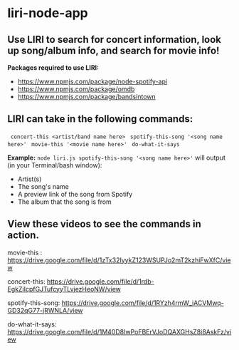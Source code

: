 # liri-node-app

## Use LIRI to search for concert information, look up song/album info, and search for movie info!

**Packages required to use LIRI:**
- https://www.npmjs.com/package/node-spotify-api
- https://www.npmjs.com/package/omdb
- https://www.npmjs.com/package/bandsintown

## LIRI can take in the following commands:
` concert-this <artist/band name here>`
` spotify-this-song '<song name here>'`
` movie-this '<movie name here>'`
` do-what-it-says`


**Example:** `node liri.js spotify-this-song '<song name here>'` will output (in your Terminal/bash window):
* Artist(s)
* The song's name
* A preview link of the song from Spotify
* The album that the song is from
  
## View these videos to see the commands in action.
movie-this : https://drive.google.com/file/d/1zTx32IyykZ123WSUPJo2mT2kzhiFwXfC/view

concert-this: https://drive.google.com/file/d/1rdb-EgkZiIcpfGJTufcyyTLvjezHeoNW/view

spotify-this-song: https://drive.google.com/file/d/1RYzh4rmW_iACVMwq-GD32qG77-jRWNLA/view

do-what-it-says: https://drive.google.com/file/d/1M40D8IwPoFBErVJoDQAXGHsZ8i8AskFz/view
